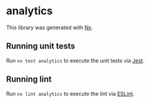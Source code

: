 # analytics

This library was generated with [Nx](https://nx.dev).


## Running unit tests

Run `nx test analytics` to execute the unit tests via [Jest](https://jestjs.io).


## Running lint

Run `nx lint analytics` to execute the lint via [ESLint](https://eslint.org/).

